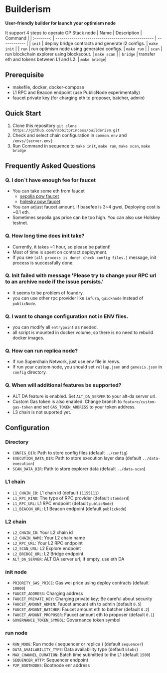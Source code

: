 # Builderism
**User-friendly builder for launch your optimism node**

It support 4 steps to operate OP Stack node
|  Name      | Description                                       | Command      |
| :--------: | ------------------------------------------------- | ------------ |
|  `init`    | deploy bridge contracts and generate l2 configs.  | `make init`  |
|  `run`     | run optimism node using generated configs.        | `make run`   |
|  `scan`    | run blockchain explorer using blockscout.         | `make scan`  |
|  `bridge`  | transfer eth and tokens between L1 and L2.        | `make bridge`|

## Prerequisite
- makefile, docker, docker-compose
- L1 RPC and Beacon endpoint (use PublicNode experimentally)
- faucet private key (for charging eth to proposer, batcher, admin)

## Quick Start
1. Clone this repository `git clone https://github.com/rabbitprincess/builderism.git`
2. Check and select chain configuration in `common.env` and `/envs/{server.env}`
3. Run Command in sequence to `make init`, `make run`, `make scan`, `make bridge`

## Frequently Asked Questions
### Q. I don`t have enough fee for faucet
- You can take some eth from faucet
  - [sepolia pow faucet](https://sepolia-faucet.pk910.de/)
  - [holesky pow faucet](https://holesky-faucet.pk910.de/)
- You can adjust faucet amount. If basefee is 3~4 gwei, Deploying cost is ~0.1 eth.
- Sometimes sepolia gas price can be too high. You can also use Holskey testnet.

### Q. How long time does init take?
- Currently, it takes ~1 hour, so please be patient!
- Most of time is spent on contract deployment.
- If you see `[all process is done! check config files.]` message, init process is successfully done.

### Q. Init failed with message 'Please try to change your RPC url to an archive node if the issue persists.'
- It seems to be problem of foundry.
- you can use other rpc provider like `infura`, `quicknode` instead of `publicNode`.

### Q. I want to change configuration not in ENV files.
- you can modify all `entrypoint` as needed.
- all script is mounted in docker volume, so there is no need to rebuild docker images.

### Q. How can run replica node?
- If run Superchain Network, just use env file in /envs.
- If run your custom node, you should set `rollup.json` and `genesis.json` in `config` directory.

### Q. When will additional features be supported?
- ALT DA feature is enabled. Set `ALT_DA_SERVER` to your alt-da server url.
- Custom Gas token is also enabled. Change branch to `feature/custom-gas-token` and set `GAS_TOKEN_ADDRESS` to your token address.
- L3 chain is not suported yet.

## Configuration
### Directory
- `CONFIG_DIR`: Path to store config files (default `../config`)
- `EXECUTION_DATA_DIR`: Path to store execution layer data (default `../data-execution`)
- `SCAN_DATA_DIR`: Path to store explorer data (default `../data-scan`)

### L1 chain
- `L1_CHAIN_ID`: L1 chain id (default `11155111`)
- `L1_RPC_KIND`: The type of RPC provider (default `standard`)
- `L1_RPC_URL`: L1 RPC endpoint (default `publicNode`)
- `L1_BEACON_URL`: L1 Beacon endpoint (default `publicNode`)

### L2 chain
- `L2_CHAIN_ID`: Your L2 chain id
- `L2_CHAIN_NAME`: Your L2 chain name
- `L2_RPC_URL`: Your L2 RPC endpoint
- `L2_SCAN_URL`: L2 Explore endpoint
- `L2_BRIDGE_URL`: L2 Bridge endpoint
- `ALT_DA_SERVER`: ALT DA server url; if empty, use eth DA

### init node
- `PRIORITY_GAS_PRICE`: Gas wei price using deploy contracts (default `10000`)
- `FAUCET_ADDRESS`: Charging address
- `FAUCET_PRIVATE_KEY`: Charging private key; Be careful about security
- `FAUCET_AMOUNT_ADMIN`: Faucet amount eth to admin (default `0.5`)
- `FAUCET_AMOUNT_BATCHER`: Faucet amount eth to batcher (default `0.2`)
- `FAUCET_AMOUNT_PROPOSER`: Faucet amount eth to proposer (default `0.1`)
- `GOVERNANCE_TOKEN_SYMBOL`: Governance token symbol

### run node
- `RUN_MODE`: Run mode ( sequencer or replica ) (default `sequencer`)
- `DATA_AVAILABILITY_TYPE`: Data availability type (default `blobs`)
- `MAX_CHANNEL_DURATION`: Batch time submitted to the L1 (default `1500`)
- `SEQUENCER_HTTP`: Sequencer endpoint
- `P2P_BOOTNODES`: Bootnode enr address
